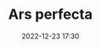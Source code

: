 ---
#zenetöri #fogalom
title: Ars perfecta
feed: show
date: 2022-12-23 17:30
permalink: /Ars perfecta
---